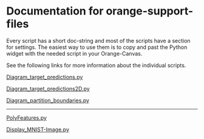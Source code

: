 # Documentation for orange-support-files

Every script has a short  doc-string and most of the scripts have a section for settings. The easiest way to use them is to copy and past the Python widget with the needed script in your Orange-Canvas.

See the following links for more information about the individual scripts.

[Diagram_target_predictions.py](https://github.com/EKal-aa/orange-support-files/blob/main/doc/diagram_target_predictions.md)

[Diagram_target_predictions2D.py](https://github.com/EKal-aa/orange-support-files/blob/main/doc/diagram_target_predictions2D.md)

[Diagram_partition_boundaries.py](https://github.com/EKal-aa/orange-support-files/blob/main/doc/diagram_partition_boundaries.md)

---

[PolyFeatures.py](https://github.com/EKal-aa/orange-support-files/blob/main/doc/polyfeatures.md)

[Display_MNIST-Image.py](https://github.com/EKal-aa/orange-support-files/blob/main/doc/display_MNIST-Image.md)


